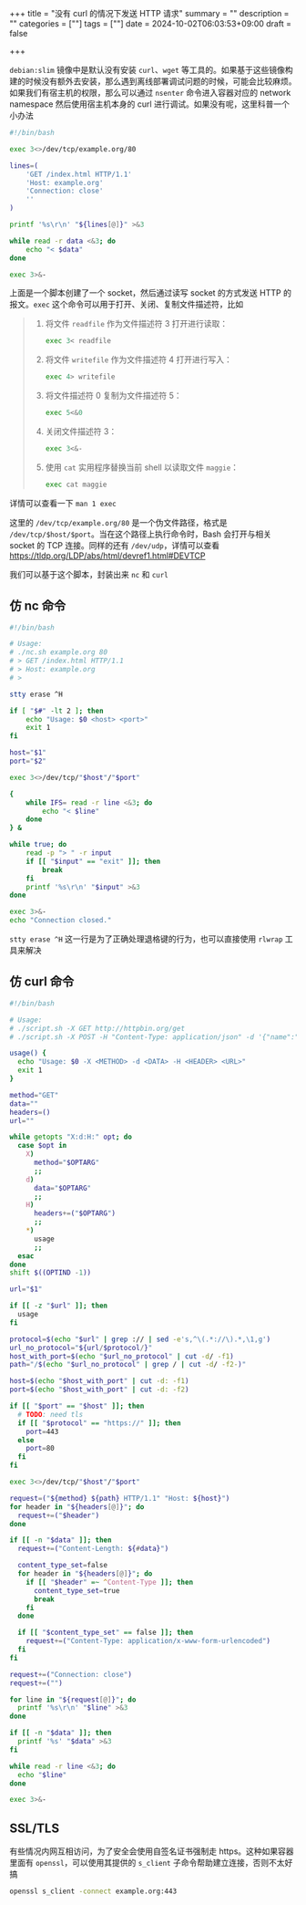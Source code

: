 +++
title = "没有 curl 的情况下发送 HTTP 请求"
summary = ""
description = ""
categories = [""]
tags = [""]
date = 2024-10-02T06:03:53+09:00
draft = false

+++



`debian:slim` 镜像中是默认没有安装 `curl`、`wget` 等工具的。如果基于这些镜像构建的时候没有额外去安装，那么遇到离线部署调试问题的时候，可能会比较麻烦。如果我们有宿主机的权限，那么可以通过 `nsenter` 命令进入容器对应的 network namespace 然后使用宿主机本身的 curl 进行调试。如果没有呢，这里科普一个小办法



```bash
#!/bin/bash

exec 3<>/dev/tcp/example.org/80

lines=(
    'GET /index.html HTTP/1.1'
    'Host: example.org'
    'Connection: close'
    ''
)

printf '%s\r\n' "${lines[@]}" >&3

while read -r data <&3; do
    echo "< $data"
done

exec 3>&-
```



上面是一个脚本创建了一个 socket，然后通过读写 socket 的方式发送 HTTP 的报文。`exec` 这个命令可以用于打开、关闭、复制文件描述符，比如

> 1. 将文件 `readfile` 作为文件描述符 3 打开进行读取：
>
>    ```bash
>    exec 3< readfile
>    ```
>
> 2. 将文件 `writefile` 作为文件描述符 4 打开进行写入：
>
>    ```bash
>    exec 4> writefile
>    ```
>
> 3. 将文件描述符 0 复制为文件描述符 5：
>
>    ```bash
>    exec 5<&0
>    ```
>
> 4. 关闭文件描述符 3：
>
>    ```bash
>    exec 3<&-
>    ```
>
> 5. 使用 `cat` 实用程序替换当前 shell 以读取文件 `maggie`：
>
>    ```bash
>    exec cat maggie
>    ```



详情可以查看一下 `man 1 exec`



这里的 `/dev/tcp/example.org/80` 是一个伪文件路径，格式是 `/dev/tcp/$host/$port`。当在这个路径上执行命令时，Bash 会打开与相关 socket 的 TCP 连接。同样的还有 `/dev/udp`，详情可以查看 https://tldp.org/LDP/abs/html/devref1.html#DEVTCP



我们可以基于这个脚本，封装出来 `nc` 和 `curl`



## 仿 nc 命令



```bash
#!/bin/bash

# Usage:
# ./nc.sh example.org 80
# > GET /index.html HTTP/1.1
# > Host: example.org
# >

stty erase ^H

if [ "$#" -lt 2 ]; then
    echo "Usage: $0 <host> <port>"
    exit 1
fi

host="$1"
port="$2"

exec 3<>/dev/tcp/"$host"/"$port"

{
    while IFS= read -r line <&3; do
        echo "< $line"
    done
} &

while true; do
    read -p "> " -r input
    if [[ "$input" == "exit" ]]; then
        break
    fi
    printf '%s\r\n' "$input" >&3
done

exec 3>&-
echo "Connection closed."

```



`stty erase ^H` 这一行是为了正确处理退格键的行为，也可以直接使用 `rlwrap` 工具来解决



## 仿 curl 命令



```bash
#!/bin/bash

# Usage:
# ./script.sh -X GET http://httpbin.org/get
# ./script.sh -X POST -H "Content-Type: application/json" -d '{"name":"test"}' http://httpbin.org:80/post

usage() {
  echo "Usage: $0 -X <METHOD> -d <DATA> -H <HEADER> <URL>"
  exit 1
}

method="GET"
data=""
headers=()
url=""

while getopts "X:d:H:" opt; do
  case $opt in
    X)
      method="$OPTARG"
      ;;
    d)
      data="$OPTARG"
      ;;
    H)
      headers+=("$OPTARG")
      ;;
    *)
      usage
      ;;
  esac
done
shift $((OPTIND -1))

url="$1"

if [[ -z "$url" ]]; then
  usage
fi

protocol=$(echo "$url" | grep :// | sed -e's,^\(.*://\).*,\1,g')
url_no_protocol="${url/$protocol/}"
host_with_port=$(echo "$url_no_protocol" | cut -d/ -f1)
path="/$(echo "$url_no_protocol" | grep / | cut -d/ -f2-)"

host=$(echo "$host_with_port" | cut -d: -f1)
port=$(echo "$host_with_port" | cut -d: -f2)

if [[ "$port" == "$host" ]]; then
  # TODO: need tls
  if [[ "$protocol" == "https://" ]]; then
    port=443
  else
    port=80
  fi
fi

exec 3<>/dev/tcp/"$host"/"$port"

request=("${method} ${path} HTTP/1.1" "Host: ${host}")
for header in "${headers[@]}"; do
  request+=("$header")
done

if [[ -n "$data" ]]; then
  request+=("Content-Length: ${#data}")

  content_type_set=false
  for header in "${headers[@]}"; do
    if [[ "$header" =~ ^Content-Type ]]; then
      content_type_set=true
      break
    fi
  done

  if [[ "$content_type_set" == false ]]; then
    request+=("Content-Type: application/x-www-form-urlencoded")
  fi
fi

request+=("Connection: close")
request+=("")

for line in "${request[@]}"; do
  printf '%s\r\n' "$line" >&3
done

if [[ -n "$data" ]]; then
  printf '%s' "$data" >&3
fi

while read -r line <&3; do
  echo "$line"
done

exec 3>&-
```



##  SSL/TLS

有些情况内网互相访问，为了安全会使用自签名证书强制走 https。这种如果容器里面有 `openssl`，可以使用其提供的 `s_client` 子命令帮助建立连接，否则不太好搞

```bash
openssl s_client -connect example.org:443
```



